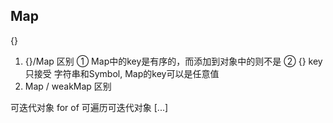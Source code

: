 ## Map
{}
1. {}/Map  区别
    ① Map中的key是有序的，而添加到对象中的则不是
    ② {} key 只接受 字符串和Symbol,  Map的key可以是任意值
2. Map / weakMap  区别

可迭代对象
for of 可遍历可迭代对象
[...]